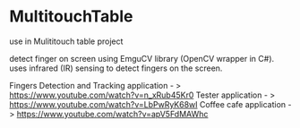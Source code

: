 # MultitouchTable

use in Mulititouch table project

detect finger on screen using EmguCV library (OpenCV wrapper in C#).
uses infrared (IR) sensing to detect fingers on the screen.


Fingers Detection and Tracking application - > https://www.youtube.com/watch?v=n_xRub45Kr0
Tester application - > https://www.youtube.com/watch?v=LbPwRyK68wI
Coffee cafe application -> https://www.youtube.com/watch?v=apV5FdMAWhc
